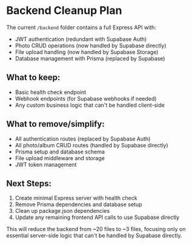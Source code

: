 # Backend Cleanup Plan

The current `/backend` folder contains a full Express API with:
- JWT authentication (redundant with Supabase Auth)
- Photo CRUD operations (now handled by Supabase directly)  
- File upload handling (now handled by Supabase Storage)
- Database management with Prisma (replaced by Supabase)

## What to keep:
- Basic health check endpoint
- Webhook endpoints (for Supabase webhooks if needed)
- Any custom business logic that can't be handled client-side

## What to remove/simplify:
- All authentication routes (replaced by Supabase Auth)
- All photo/album CRUD routes (handled by Supabase directly)
- Prisma setup and database schema
- File upload middleware and storage
- JWT token management

## Next Steps:
1. Create minimal Express server with health check
2. Remove Prisma dependencies and database setup
3. Clean up package.json dependencies
4. Update any remaining frontend API calls to use Supabase directly

This will reduce the backend from ~20 files to ~3 files, focusing only on essential server-side logic that can't be handled by Supabase directly.